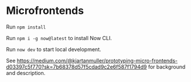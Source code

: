 # Microfrontends

Run `npm install`

Run `npm i -g now@latest` to install Now CLI.

Run `now dev` to start local development.

See https://medium.com/@kjartanmuller/prototyping-micro-frontends-d03397c5f770?sk=7b68378d57f5cdad9c2e6f587f1794d9 for background and description.